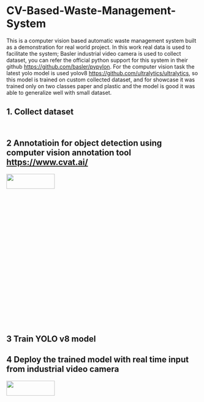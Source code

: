 # CV-Based-Waste-Management-System
This is a computer vision based automatic waste management system built as a demonstration for real world project. In this work real data is used to facilitate the system; Basler industrial video camera is used to collect dataset, you can refer the official python support for this system in their github https://github.com/basler/pypylon. For the computer vision task the latest yolo model is used yolov8 https://github.com/ultralytics/ultralytics, so this model is trained on custom collected dataset, and for showcase it was trained only on two classes paper and plastic and the model is good it was able to generalize well with small dataset.
## 1. Collect dataset
<img src="https://user-images.githubusercontent.com/96078343/229242536-ac0e0d65-1939-4398-ade2-a0f51ff461cc.png" width=50 height=10>

## 2 Annotatioin for object detection using computer vision annotation tool https://www.cvat.ai/
<img src="https://user-images.githubusercontent.com/96078343/229242924-0587d45d-d179-420e-a717-954aedb5e0a5.png" width=50% height=10%>

## 3 Train YOLO v8 model
## 4 Deploy the trained model with real time input from industrial video camera

<img src = "https://user-images.githubusercontent.com/96078343/229243202-fb0c706e-1d6f-4539-9ee1-02596fde80d2.mp4" width=50% height=10%>

